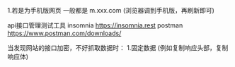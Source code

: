 1.若是为手机版网页
一般都是  m.xxx.com 
(浏览器调到手机版，再刷新即可)


api接口管理测试工具
insomnia https://insomnia.rest
postman https://www.postman.com/downloads/


当发现网站的接口加密，不好抓取数据时：
1.固定数据
(例如复制响应头部，复制响应体)


























































